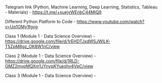 Telegram link (Python, Machine Learning, Deep Learning, Statistics, Tableau - Materials) - https://t.me/+xuejvWEnbC44MjQ9 

Different Python Platform to Code - https://www.youtube.com/watch?v=Uq1OMy1fgyg 

Class 1 (Module 1 - Data Science Overview) - https://drive.google.com/file/d/1rEHDTJxdWSJWlLK-T5ZpM8gz_OK8W1nC/view 

Class 2 (Module 1 - Data Science Overview) - https://drive.google.com/file/d/1RLD-GMZ2mypMQXm1JYnypKYueshv4VpC/view

Class 3 (Module 1 - Data Science Overview) - 
